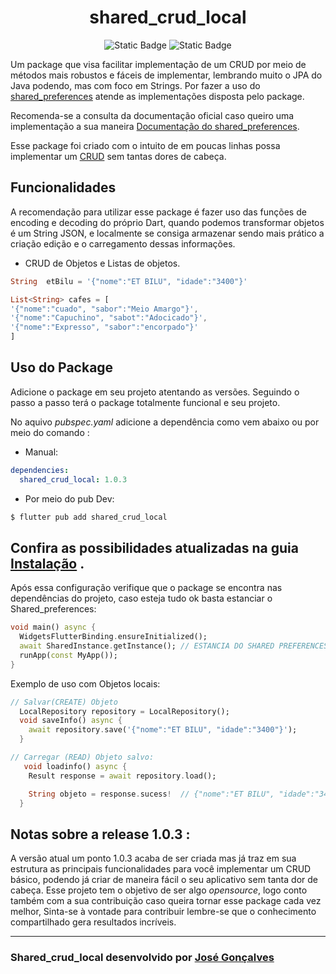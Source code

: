 <div align = center>
<h1>shared_crud_local</h1>
  <img alt="Static Badge" src="https://img.shields.io/badge/version-1.0.3-blue?link=https%3A%2F%2Fpub.dev%2Fpackages%2Fshared_crud_local"> <img alt="Static Badge" src="https://img.shields.io/badge/LICENSE-MIT-green?link=https%3A%2F%2Fopensource.org%2Flicense%2Fmit">

</div>

Um package que visa facilitar implementação de um CRUD por meio de métodos mais robustos e fáceis de implementar, lembrando muito o JPA do Java podendo, mas com foco em Strings. Por fazer a uso do [shared_preferences](https://pub.dev/packages/shared_preferences) atende as implementações disposta pelo package.

Recomenda-se a consulta da documentação oficial caso queiro uma implementação a sua maneira [Documentação do shared_preferences](https://pub.dev/packages/shared_preferences).

Esse package foi criado com o intuito de em poucas linhas possa implementar um [CRUD](https://coodesh.com/blog/dicionario/o-que-e-crud/#:~:text=Primeiramente%2C%20CRUD%20%C3%A9%20o%20acr%C3%B4nimo,sua%20m%C3%A1quina%20ou%20na%20nuvem.) sem tantas dores de cabeça.

## Funcionalidades

A recomendação para utilizar esse package é fazer uso das funções de encoding e decoding do próprio Dart, quando podemos transformar objetos é um String JSON, e localmente se consiga armazenar sendo mais prático a criação edição e o carregamento dessas informações.

- CRUD de Objetos e Listas de objetos.

```dart
String  etBilu = '{"nome":"ET BILU", "idade":"3400"}'

List<String> cafes = [
'{"nome":"cuado", "sabor":"Meio Amargo"}',
'{"nome":"Capuchino", "sabot":"Adocicado"}',
'{"nome":"Expresso", "sabor":"encorpado"}'
]
```

## Uso do Package

Adicione o package em seu projeto atentando as versões. Seguindo o passo a passo terá o package totalmente funcional e seu projeto.

No aquivo _pubspec.yaml_ adicione a dependência como vem abaixo ou por meio do comando :

- Manual:

```yaml
dependencies:
  shared_crud_local: 1.0.3
```

- Por meio do pub Dev:

```dart
$ flutter pub add shared_crud_local
```

## Confira as possibilidades atualizadas na guia [Instalação](https://pub.dev/packages/shared_crud_local/install) .

Após essa configuração verifique que o package se encontra nas dependências do projeto, caso esteja tudo ok basta estanciar o Shared_preferences:

```dart
void main() async {
  WidgetsFlutterBinding.ensureInitialized();
  await SharedInstance.getInstance(); // ESTANCIA DO SHARED PREFERENCES
  runApp(const MyApp());
}
```

Exemplo de uso com Objetos locais:

```dart
// Salvar(CREATE) Objeto
  LocalRepository repository = LocalRepository();
  void saveInfo() async {
    await repository.save('{"nome":"ET BILU", "idade":"3400"}');
  }

// Carregar (READ) Objeto salvo:
   void loadinfo() async {
    Result response = await repository.load();

    String objeto = response.sucess!  // {"nome":"ET BILU", "idade":"3400"}
  }
```

## Notas sobre a release 1.0.3 :

A versão atual um ponto 1.0.3 acaba de ser criada mas já traz em sua estrutura as principais funcionalidades para você implementar um CRUD básico, podendo já criar de maneira fácil o seu aplicativo sem tanta dor de cabeça.
Esse projeto tem o objetivo de ser algo _opensource_, logo conto também com a sua contribuição caso queira tornar esse package cada vez melhor, Sinta-se à vontade para contribuir lembre-se que o conhecimento compartilhado gera resultados incríveis.

---

### Shared_crud_local desenvolvido por [José Gonçalves](https://github.com/JoseGoncalvess)

